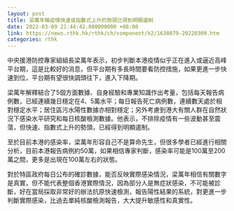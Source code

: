 ```yaml
---
layout: post
title: 梁萬年稱疫情快速或指數式上升的勢頭已得到明顯遏制
date: 2022-03-09 21:44:42.000000000 +08:00
link: https://news.rthk.hk/rthk/ch/component/k2/1638079-20220309.htm
categories: rthk
---
```


中央援港防控專家組組長梁萬年表示，初步判斷本港疫情似乎正在進入或逼近高峰平台期，這是比較好的消息，但平台期有多長時間要看防控措施，如果更進一步快速到位，平台期有望很快調頭往下，進入下降期。

梁萬年解釋結合了5個方面數據、自身經驗和專業知識作出考量，包括每天報告病例數，已經連續幾日穩定在4、5萬水平；每日報告死亡病例數，連續數天處於相對穩定水平；居住區污水陽性數據亦相對穩定；另外考慮到港大有關人群在自然狀況下感染水平研究和每日核酸檢測數據。他表示，不排除疫情有一些波動甚至震蕩，但快速、指數式上升的勢頭，已經得到明顯遏制。

至於目前本港的感染率，梁萬年形容自己不是算命先生，但很多學者已經進行相關分析，目前本港報告病例約50萬，如果相信專家判斷，感染率可能是100萬至200萬之間，更多是出現在100萬左右的狀態。

對於特區政府每日公布的確診數據，能否反映實際感染情況，梁萬年相信有關數字是真實，但不能代表整個香港實際情況，因為部分人是無症狀感染，不可能被診斷，好在當局採取非常好的辦法抗原快速檢測，報告陽性結果的系統，對更進一步判斷實際感染，比過去單純核酸檢測報告，大大提升敏感性和真實性。
